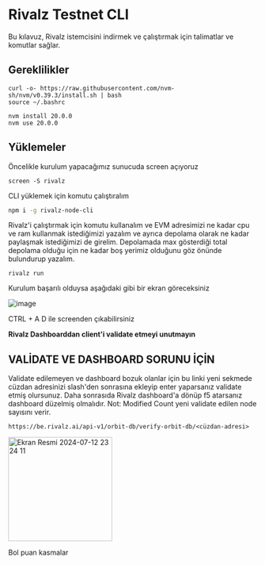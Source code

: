 # Rivalz Testnet CLI

Bu kılavuz, Rivalz istemcisini indirmek ve çalıştırmak için talimatlar ve komutlar sağlar.

## Gereklilikler

```
curl -o- https://raw.githubusercontent.com/nvm-sh/nvm/v0.39.3/install.sh | bash
source ~/.bashrc

nvm install 20.0.0
nvm use 20.0.0
```

## Yüklemeler

Öncelikle kurulum yapacağımız sunucuda screen açıyoruz
```
screen -S rivalz
```

CLI yüklemek için komutu çalıştıralım
```bash
npm i -g rivalz-node-cli
```
Rivalz'i çalıştırmak için komutu kullanalım ve EVM adresimizi ne kadar cpu ve ram kullanmak istediğimizi yazalım ve ayrıca depolama olarak ne kadar paylaşmak istediğimizi de girelim. Depolamada max gösterdiği total depolama olduğu için ne kadar boş yerimiz olduğunu göz önünde bulundurup yazalım.

```
rivalz run
```

Kurulum başarılı olduysa aşağıdaki gibi bir ekran göreceksiniz

![image](https://github.com/utkubayri/Rivalz/assets/83476028/b69b4c3a-64a8-4e02-bb9e-56a12aa07f76)

CTRL + A D ile screenden çıkabilirsiniz

**Rivalz Dashboarddan client'i validate etmeyi unutmayın**

## VALİDATE VE DASHBOARD SORUNU İÇİN
Validate edilemeyen ve dashboard bozuk olanlar için bu linki yeni sekmede cüzdan adresinizi slash'den sonrasına ekleyip enter yaparsanız validate etmiş olursunuz. Daha sonrasıda Rivalz dashboard'a dönüp f5 atarsanız dashboard düzelmiş olmalıdır. Not: Modified Count yeni validate edilen node sayısını verir.

```
https://be.rivalz.ai/api-v1/orbit-db/verify-orbit-db/<cüzdan-adresi>
```

<img width="210" alt="Ekran Resmi 2024-07-12 23 24 11" src="https://github.com/user-attachments/assets/6f6feeef-7b4b-43e4-ad0f-a1460e087d59">

Bol puan kasmalar
